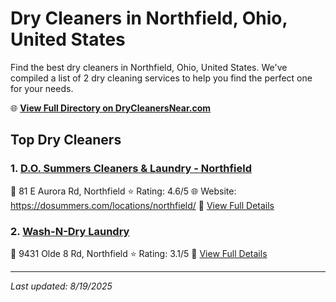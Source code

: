 # Dry Cleaners in Northfield, Ohio, United States

Find the best dry cleaners in Northfield, Ohio, United States. We've compiled a list of 2 dry cleaning services to help you find the perfect one for your needs.

🌐 **[View Full Directory on DryCleanersNear.com](https://drycleanersnear.com/city/US/Ohio/Northfield)**

## Top Dry Cleaners

### 1. [D.O. Summers Cleaners & Laundry - Northfield](https://drycleanersnear.com/dryCleaner/6875b6379b5c02c2ea277cfa/d-o-summers-cleaners-laundry-northfield)
📍 81 E Aurora Rd, Northfield
⭐ Rating: 4.6/5
🌐 Website: https://dosummers.com/locations/northfield/
🔗 [View Full Details](https://drycleanersnear.com/dryCleaner/6875b6379b5c02c2ea277cfa/d-o-summers-cleaners-laundry-northfield)

### 2. [Wash-N-Dry Laundry](https://drycleanersnear.com/dryCleaner/6875b6c89b5c02c2ea27826d/wash-n-dry-laundry)
📍 9431 Olde 8 Rd, Northfield
⭐ Rating: 3.1/5
🔗 [View Full Details](https://drycleanersnear.com/dryCleaner/6875b6c89b5c02c2ea27826d/wash-n-dry-laundry)


---

*Last updated: 8/19/2025*
